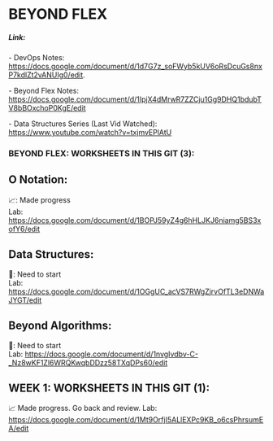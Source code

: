 # BEYOND FLEX
##### Link:  
\- DevOps Notes: https://docs.google.com/document/d/1d7G7z_soFWyb5kUV6oRsDcuGs8nxP7kdlZt2vANUIg0/edit.  

\- Beyond Flex Notes: https://docs.google.com/document/d/1IpjX4dMrwR7ZZCju1Gg9DHQ1bdubTV8bBOxchoP0KgE/edit  

\- Data Structures Series (Last Vid Watched): https://www.youtube.com/watch?v=txjmvEPlAtU


### BEYOND FLEX: WORKSHEETS IN THIS GIT (3):
## O Notation:  
📈: Made progress  
Lab: https://docs.google.com/document/d/1BOPJ59yZ4g6hHLJKJ6niamg5BS3xofY6/edit  
## Data Structures:  
🤔: Need to start  
Lab: https://docs.google.com/document/d/1OGgUC_acVS7RWgZjrvOfTL3eDNWaJYGT/edit  
## Beyond Algorithms:  
🤔: Need to start  
Lab: https://docs.google.com/document/d/1nvgIvdbv-C-_Nz8wKF1Zl6WRQKwqbDDzz58TXqDPs60/edit  

## WEEK 1: WORKSHEETS IN THIS GIT (1):
📈 Made progress. Go back and review. 
Lab: https://docs.google.com/document/d/1Mt9OrfjI5ALlEXPc9KB_o6csPhrsumEA/edit
